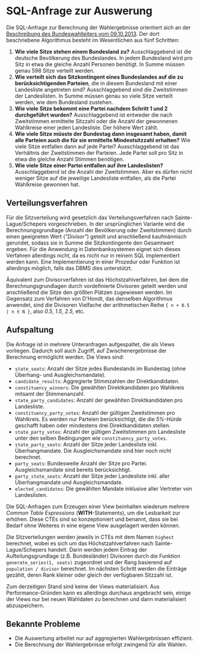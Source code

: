 # SQL-Anfrage zur Auswerung

Die SQL-Anfrage zur Berechnung der Wahlergebnisse orientiert sich an der [Beschreibung des Bundeswahlleiters vom 09.10.2013](http://bundeswahlleiter.de/de/aktuelle_mitteilungen/downloads/20131009_Erl_Sitzzuteilung.pdf).
Der dort beschriebene Algorithmus besteht im Wesentlichen aus fünf Schritten:

1. **Wie viele Sitze stehen einem Bundesland zu?** Ausschlaggebend ist die deutsche Bevölkerung des Bundeslandes. In jedem Bundesland wird pro Sitz in etwa die gleiche Anzahl Personen benötigt. In Summe müssen genau 598 Sitze verteilt werden.
2. **Wie verteilt sich das Sitzkontingent eines Bundeslandes auf die zu berücksichtigenden Parteien**, die in diesem Bundesland mit einer Landesliste angetreten sind? Ausschlaggebend sind die Zweitstimmen der Landeslisten. In Summe müssen genau so viele Sitze verteilt werden, wie dem Bundesland zustehen.
3. **Wie viele Sitze bekommt eine Partei nachdem Schritt 1 und 2 durchgeführt wurden?** Ausschlaggebend ist entweder die nach Zweitstimmen ermittelte Sitzzahl oder die Anzahl der gewonnenen Wahlkreise einer jeden Landesliste. Der höhere Wert zählt.
4. **Wie viele Sitze müsste der Bundestag dann insgesamt haben, damit alle Parteien auch die für sie ermittelte Mindestsitzzahl erhalten?** Wie viele Sitze entfallen dann auf jede Partei? Ausschlaggebend ist das Verhältnis der Zweitstimmen der Parteien. Jede Partei soll pro Sitz in etwa die gleiche Anzahl Stimmen benötigen.
5. **Wie viele Sitze einer Partei entfallen auf ihre Landeslisten?** Ausschlaggebend ist die Anzahl der Zweitstimmen. Aber es dürfen nicht weniger Sitze auf die jeweilige Landesliste entfallen, als die Partei Wahlkreise gewonnen hat. ## Verteilungsverfahren
Für die Sitzverteilung wird gesetzlich das Verteilungsverfahren nach Sainte-Lague/Schepers vorgeschrieben.
In der ursprünglichen Variante wird die Berechnungsgrundlage (Anzahl der Bevölkerung oder Zweitstimmen) durch einen geeigneten Wert (*"Divisor"*) geteilt und anschließend kaufmännisch gerundet, sodass sie in Summe die Sitzkontingente den Gesamtwert ergeben. Für die Anwendung in Datenbanksystemen eignet sich dieses Verfahren allerdings nicht, da es nicht nur in reinem SQL implementiert werden kann. Eine Implementierung in einer Prozedur oder Funktion ist allerdings möglich, falls das DBMS dies unterstützt.
Äquivalent zum Divisorverfahren ist das Höchstzahlverfahren, bei dem die Berechnungsgrundlagen durch vordefinierte Divisoren geteilt werden und anschließend die Sitze den größten Plätzen zugewiesen werden. Im Gegensatz zum Verfahren von D'Hondt, das denselben Algorithmus anwendet, sind die Divisoren Vielfache der arithmetischen Reihe `{ n + 0.5 | n ∈ N }`, also *0.5*, *1.5*, *2.5*, etc.## Aufspaltung
Die Anfrage ist in mehrere Unteranfragen aufgespaltet, die als Views vorliegen. Dadurch soll auch Zugriff, auf Zwischenergebnisse der Berechnung ermöglicht werden. Die Views sind:
* `state_seats`: Anzahl der Sitze jedes Bundeslands im Bundestag (ohne Überhang- und Ausgleichsmandate).* `candidate_results`: Aggregierte Stimmzahlen der Direktkandidaten.* `constituency_winners`: Die gewählten Direktkandidaten pro Wahlkreis mitsamt der Stimmenanzahl.
* `state_party_candidates`: Anzahl der gewählten Direktkandidaten pro Landesliste.
* `constituency_party_votes`: Anzahl der gültigen Zweitstimmen pro Wahlkreis. Es werden nur Parteien berücksichtigt, die die *5%-Hürde* geschafft haben oder mindestens drei Direktkandidaten stellen.
* `state_party_votes`: Anzahl der gültigen Zweitstimmen pro Landesliste unter den selben Bedingungen wie `constituency_party_votes`. 
* `state_party_seats`: Anzahl der Sitze jeder Landesliste inkl. Überhangmandate. Die Ausgleichsmandate sind hier noch nicht berechnet.
* `party_seats`: Bundesweite Anzahl der Sitze pro Partei. Ausgleichsmandate sind bereits berücksichtigt.
* `party_state_seats`: Anzahl der Sitze jeder Landesliste inkl. aller Überhangmandate und Ausgleichsmandate.
* `elected_candidates`: Die gewählten Mandate inklusive aller Vertreter von Landeslisten. 

Die SQL-Anfragen zum Erzeugen einer View beinhalten wiederum mehrere *Common Table Expressions* (**WITH**-Statements), um die Lesbarkeit zur erhöhen. Diese CTEs sind so konzeptioniert und benannt, dass sie bei Bedarf ohne Weiteres in eine eigene View ausgelagert werden können.

Die Sitzverteilungen werden jeweils in CTEs mit dem Namen `highest` berechnet, wobei es sich um das Höchstzahlverfahren nach Sainte-Lague/Schepers handelt. Darin werden jedem Eintrag der Aufteilungsgrundlage (z.B. Bundesländer) Divisoren durch die Funktion `generate_series(1, seats)` zugeordnet und der Rang basierend auf `population / divisor` berechnet. Im nächsten Schritt werden die Einträge gezählt, deren Rank  kleiner oder gleich der verfügbaren Sitzzahl ist.

Zum derzeitigen Stand sind keine der Views materialisiert. Aus Performance-Gründen kann es allerdings durchaus angebracht sein, einige der Views nur bei neuen Wahldaten zu berechnen und dann materialisiert abzuspeichern.

## Bekannte Probleme

* Die Auswertung arbeitet nur auf aggregierten Wahlergebnissen effizient.
* Die Berechnung der Wahlergebnisse erfolgt zwingend für alle Wahlen.